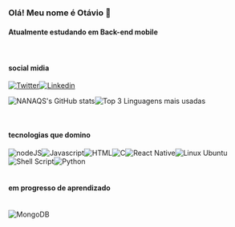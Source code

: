 ### Olá! Meu nome é Otávio 👋
#### Atualmente estudando em Back-end mobile
<br/>

#### social midia

[![Twitter](https://img.shields.io/badge/Twitter-1DA1F2?style=for-the-badge&logo=twitter&logoColor=white)](https://twitter.com/Nomad777_?t=WMlbQP2XEkkMhZqv9nFF4A&s=09)[![Linkedin](https://img.shields.io/badge/LinkedIn-0077B5?style=for-the-badge&logo=linkedin&logoColor=white)](https://www.linkedin.com/in/ot%C3%A1vio-felema-rocha-592613208/)

![NANAQS's GitHub stats](https://github-readme-stats.vercel.app/api?username=NANAQS&show_icons=true&bg_color=1a1a1a&text_color=42d66a&title_color=57ff84&icon_color=e9ff57&border_color=57ff84)![Top 3 Linguagens mais usadas](https://github-readme-stats.vercel.app/api/top-langs/?username=NANAQS&langs_count=3&bg_color=1a1a1a&text_color=42d66a&title_color=57ff84&icon_color=e9ff57&border_color=57ff84)

<br/>

#### tecnologias que domino

<div style="display: inline_block">
  <img align="center" alt="nodeJS" src="https://img.shields.io/badge/Node.js-43853D?style=for-the-badge&logo=node.js&logoColor=white" /><img align="center" alt="Javascript" src="https://img.shields.io/badge/JavaScript-323330?style=for-the-badge&logo=javascript&logoColor=F7DF1E" /><img align="center" alt="HTML" src="https://img.shields.io/badge/HTML5-E34F26?style=for-the-badge&logo=html5&logoColor=white" /><img align="center" alt="C" src="https://img.shields.io/badge/C-00599C?style=for-the-badge&logo=c&logoColor=white" /><img align="center" alt="React Native" src="https://img.shields.io/badge/React_Native-20232A?style=for-the-badge&logo=react&logoColor=61DAFB" /><img align="center" alt="Linux Ubuntu" src="https://img.shields.io/badge/Ubuntu-E95420?style=for-the-badge&logo=ubuntu&logoColor=white" /><img align="center" alt="Shell Script" src="https://img.shields.io/badge/Shell_Script-121011?style=for-the-badge&logo=gnu-bash&logoColor=white" /><img align="center" alt="Python" src="https://img.shields.io/badge/Python-14354C?style=for-the-badge&logo=python&logoColor=white" />
</div>

<br/>

#### em progresso de aprendizado
<div style="display: inline_block"><br/>
<img align="center" alt="MongoDB" src="https://img.shields.io/badge/MongoDB-4EA94B?style=for-the-badge&logo=mongodb&logoColor=white" />
</div>
